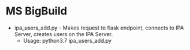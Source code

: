 # MS BigBuild

- ipa_users_add.py - Makes request to flask endpoint, connects to IPA Server, creates users on the IPA Server. 
  - Usage: python3.7 ipa_users_add.py

